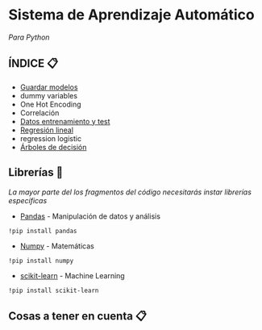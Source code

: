 # Sistema de Aprendizaje Automático

_Para Python_

##  ÍNDICE 📋

- [Guardar modelos](https://github.com/SergiSvK/SAA/tree/main/Guardar%20Modelos)
- dummy variables
- One Hot Encoding
- Correlación
- [Datos entrenamiento y test](https://github.com/SergiSvK/SAA/tree/main/Datos%20entrenamiento%20y%20test)
- [Regresión lineal](https://github.com/SergiSvK/SAA/tree/main/Regresi%C3%B3n%20Lineal)
- regression logistic
- [Árboles de decisión](https://github.com/SergiSvK/SAA/tree/main/Arboles%20de%20Decisiones)


## Librerías 🚀

_La mayor parte del los fragmentos del código necesitarás instar librerías específicas_

* [Pandas](https://pandas.pydata.org/) - Manipulación de datos y análisis

```console
!pip install pandas
```

* [Numpy](https://numpy.org/) - Matemáticas

```console
!pip install numpy
```
* [scikit-learn](https://scikit-learn.org/stable/) - Machine Learning

```console
!pip install scikit-learn
```

## Cosas a tener en cuenta 📋
